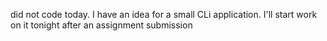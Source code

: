 did not code today. I have an idea for a small CLi application. I'll start work on it tonight after an assignment submission
